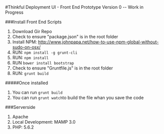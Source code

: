 
#Thinkful Deployment UI  - Front End Prototype 
Version 0 -- Work in Progress

###Install Front End Scripts

1. Download Gir Repo
2. Check to ensure "package.json" is in the root folder
3. Install NPM: http://www.johnpapa.net/how-to-use-npm-global-without-sudo-on-osx/
4. RUN: ```npm install -g grunt-cli```
5. RUN: ```npm install```
6. RUN ```bower install bootstrap```
7. Check to ensure "Gruntfile.js" is in the root folder
8. RUN: ```grunt build```

#####Once installed 
1. You can run ```grunt build``` 
2. You can run ```grunt watch```to build the file whan you save the code

###Serverside
1. Apache
2. Local Development: MAMP 3.0
3. PHP: 5.6.2

